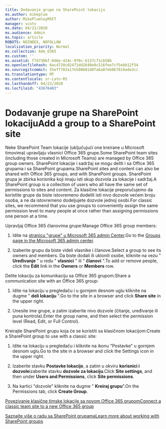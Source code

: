 ```yaml
---
title: Dodavanje grupe na SharePoint lokaciju
ms.author: mikeplum
author: MikePlumleyMSFT
manager: scotv
ms.date: 04/21/2020
ms.audience: Admin
ms.topic: article
ROBOTS: NOINDEX, NOFOLLOW
localization_priority: Normal
ms.collection: Adm_O365
ms.custom: ''
ms.assetid: f7d730bf-0d6e-424c-970c-6137c71cb50b
ms.openlocfilehash: 6ac4728c02471dd2640e0c516fee7cf5ebb12f54
ms.sourcegitcommit: 55eff703a17e500681d8fa6a87eb067019ade3cc
ms.translationtype: MT
ms.contentlocale: sr-Latn-RS
ms.lasthandoff: 04/22/2020
ms.locfileid: "43676403"
---
```

# <a name="add-a-group-to-a-sharepoint-site"></a><span data-ttu-id="30842-102">Dodavanje grupe na SharePoint lokaciju</span><span class="sxs-lookup"><span data-stu-id="30842-102">Add a group to a SharePoint site</span></span>

<span data-ttu-id="30842-103">Neke SharePoint Team lokacije (uključujući one kreirane u Microsoft timovima) upravljaju vlasnici Office 365 grupe.</span><span class="sxs-lookup"><span data-stu-id="30842-103">Some SharePoint team sites (including those created in Microsoft Teams) are managed by Office 365 group owners.</span></span> <span data-ttu-id="30842-104">SharePoint lokacije i sadržaj se mogu deliti i sa Office 365 grupama i sa SharePoint grupama.</span><span class="sxs-lookup"><span data-stu-id="30842-104">SharePoint sites and content can also be shared with Office 365 groups, and with SharePoint groups.</span></span> <span data-ttu-id="30842-105">SharePoint grupa je zbirka korisnika koji imaju isti skup dozvola za lokacije i sadržaj.</span><span class="sxs-lookup"><span data-stu-id="30842-105">A SharePoint group is a collection of users who all have the same set of permissions to sites and content.</span></span> <span data-ttu-id="30842-106">Za klasične lokacije preporučujemo da koristite grupe da biste istovremeno dodelili isti nivo dozvole većem broju osoba, a ne da istovremeno dodeljujete dozvole jednoj osobi.</span><span class="sxs-lookup"><span data-stu-id="30842-106">For classic sites, we recommend that you use groups to conveniently assign the same permission level to many people at once rather than assigning permissions one person at a time.</span></span>
  
<span data-ttu-id="30842-107">Upravljaj Office 365 članovima grupe:</span><span class="sxs-lookup"><span data-stu-id="30842-107">Manage Office 365 group members:</span></span>
  
1. <span data-ttu-id="30842-108">Idite na [stranicu "grupe" u Microsoft 365 admin Center](https://portal.office.com/adminportal/home#/groups).</span><span class="sxs-lookup"><span data-stu-id="30842-108">Go to the [Groups page in the Microsoft 365 admin center](https://portal.office.com/adminportal/home#/groups).</span></span>
    
2. <span data-ttu-id="30842-109">Izaberite grupu da biste videli vlasnike i članove.</span><span class="sxs-lookup"><span data-stu-id="30842-109">Select a group to see its owners and members.</span></span> <span data-ttu-id="30842-110">Da biste dodali ili uklonili osobe, kliknite na vezu " **Uređivanje** " u redu " **vlasnici** " ili " **članovi** ".</span><span class="sxs-lookup"><span data-stu-id="30842-110">To add or remove people, click the **Edit** link in the **Owners** or **Members** row.</span></span> 
    
<span data-ttu-id="30842-111">Delite lokaciju za komunikaciju sa Office 365 grupom:</span><span class="sxs-lookup"><span data-stu-id="30842-111">Share a communication site with an Office 365 group:</span></span>
  
1. <span data-ttu-id="30842-112">Idite na lokaciju u pregledaču i u gornjem desnom uglu kliknite na dugme " **deli lokaciju** ".</span><span class="sxs-lookup"><span data-stu-id="30842-112">Go to the site in a browser and click **Share site** in the upper right.</span></span> 
    
2. <span data-ttu-id="30842-113">Unesite ime grupe, a zatim izaberite nivo dozvole (čitanje, uređivanje ili puna kontrola).</span><span class="sxs-lookup"><span data-stu-id="30842-113">Enter the group name, and then select the permission level (Read, Edit, or Full Control).</span></span>
    
<span data-ttu-id="30842-114">Kreirajte SharePoint grupu koja će se koristiti sa klasičnom lokacijom:</span><span class="sxs-lookup"><span data-stu-id="30842-114">Create a SharePoint group to use with a classic site:</span></span>
  
1. <span data-ttu-id="30842-115">Idite na lokaciju u pregledaču i kliknite na ikonu "Postavke" u gornjem desnom uglu.</span><span class="sxs-lookup"><span data-stu-id="30842-115">Go to the site in a browser and click the Settings icon in the upper right.</span></span>
    
2. <span data-ttu-id="30842-116">Izaberite stavku **Postavke lokacije**, a zatim u okviru **korisnici i dozvole**izaberite stavku **dozvole za lokaciju**.</span><span class="sxs-lookup"><span data-stu-id="30842-116">Click **Site settings**, and then under **Users and Permissions**, click **Site permissions**.</span></span>
    
3. <span data-ttu-id="30842-117">Na kartici "dozvole" kliknite na dugme " **Kreiraj grupu**".</span><span class="sxs-lookup"><span data-stu-id="30842-117">On the Permissions tab, click **Create Group**.</span></span>
    
[<span data-ttu-id="30842-118">Povezivanje klasične timske lokacije sa novom Office 365 grupom</span><span class="sxs-lookup"><span data-stu-id="30842-118">Connect a classic team site to a new Office 365 group</span></span>](https://go.microsoft.com/fwlink/?linkid=2008654)
  
[<span data-ttu-id="30842-119">Saznajte više o radu sa SharePoint grupama</span><span class="sxs-lookup"><span data-stu-id="30842-119">Learn more about working with SharePoint groups</span></span>](https://go.microsoft.com/fwlink/?linkid=874658)
  

